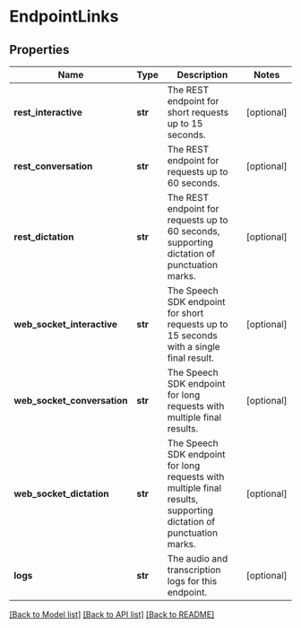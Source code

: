 # EndpointLinks

## Properties
Name | Type | Description | Notes
------------ | ------------- | ------------- | -------------
**rest_interactive** | **str** | The REST endpoint for short requests up to 15 seconds. | [optional] 
**rest_conversation** | **str** | The REST endpoint for requests up to 60 seconds. | [optional] 
**rest_dictation** | **str** | The REST endpoint for requests up to 60 seconds, supporting dictation of punctuation marks. | [optional] 
**web_socket_interactive** | **str** | The Speech SDK endpoint for short requests up to 15 seconds with a single final result. | [optional] 
**web_socket_conversation** | **str** | The Speech SDK endpoint for long requests with multiple final results. | [optional] 
**web_socket_dictation** | **str** | The Speech SDK endpoint for long requests with multiple final results, supporting dictation of  punctuation marks. | [optional] 
**logs** | **str** | The audio and transcription logs for this endpoint. | [optional] 

[[Back to Model list]](../README.md#documentation-for-models) [[Back to API list]](../README.md#documentation-for-api-endpoints) [[Back to README]](../README.md)


